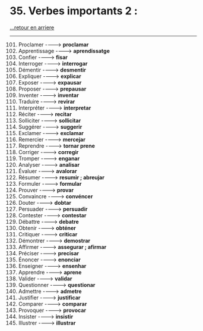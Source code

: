# 35. Verbes importants 2 : 

[...retour en arriere](../../../menu_fiches.md)

---

101. Proclamer  ----> **proclamar**
102. Apprentissage  ----> **aprendissatge**
103. Confier  ----> **fisar**
104. Interroger  ----> **interrogar**
105. Démentir  ----> **desmentir**
106. Expliquer  ----> **explicar**
107. Exposer  ----> **expausar**
108. Proposer  ----> **prepausar**
109. Inventer  ----> **inventar**
110. Traduire  ----> **revirar**
111. Interpréter  ----> **interpretar**
112. Réciter  ----> **recitar**
113. Solliciter  ----> **sollicitar**
114. Suggérer  ----> **suggerir**
115. Exclamer  ----> **exclamar**
116. Remercier  ----> **mercejar**
117. Reprendre  ----> **tornar prene**
118. Corriger  ----> **corregir**
119. Tromper ----> **enganar**
120. Analyser  ----> **analisar**
121. Évaluer  ----> **avalorar**
122. Résumer  ----> **resumir ; abreujar**
123. Formuler  ----> **formular**
124. Prouver  ----> **provar**
125. Convaincre  ----> **convéncer**
126. Douter  ----> **dobtar**
127. Persuader  ----> **persuadir**
128. Contester  ----> **contestar**
129. Débattre  ----> **debatre**
130. Obtenir  ----> **obténer**
131. Critiquer  ----> **criticar**
132. Démontrer  ----> **demostrar**
134. Affirmer  ----> **assegurar ; afirmar**
135. Préciser  ----> **precisar**
136. Énoncer  ----> **enonciar**
137. Enseigner  ----> **ensenhar**
138. Apprendre  ----> **aprene**
139. Valider  ----> **validar**
144. Questionner  ----> **questionar**
145. Admettre  ----> **admetre**
146. Justifier  ----> **justificar**
147. Comparer  ----> **comparar**
148. Provoquer  ----> **provocar**
149. Insister  ----> **insistir**
150. Illustrer  ----> **illustrar**